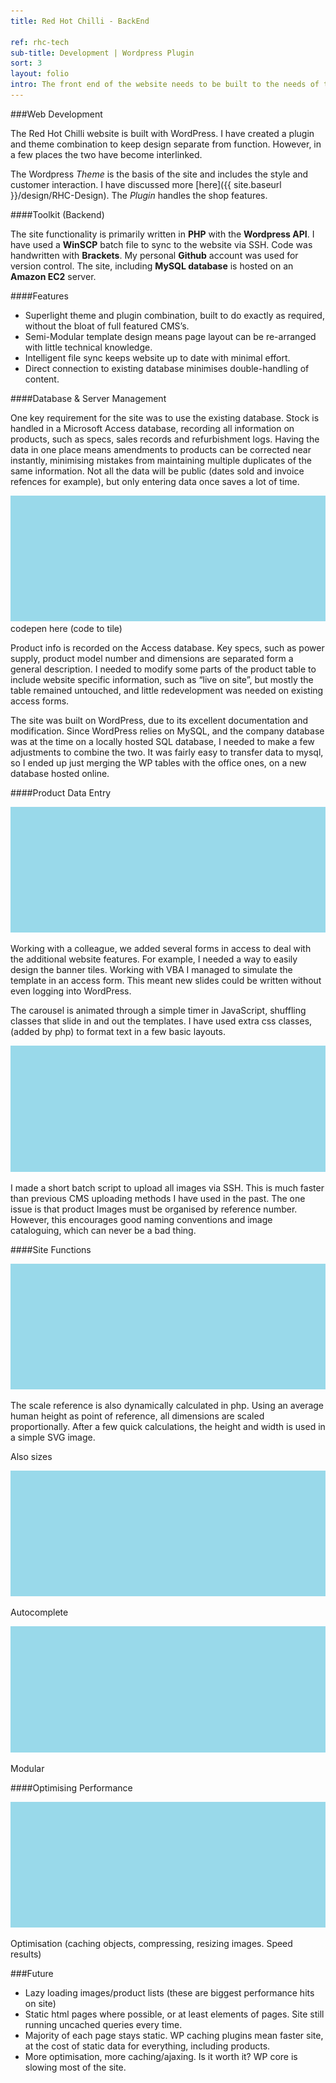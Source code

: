 ```yaml
---
title: Red Hot Chilli - BackEnd

ref: rhc-tech
sub-title: Development | Wordpress Plugin
sort: 3
layout: folio
intro: The front end of the website needs to be built to the needs of the customer. The back end is built to speed up data entry of the company, as well as optimise site performance.
---
```


###Web Development

The Red Hot Chilli website is built with WordPress. I have created a plugin and theme combination to keep design separate from function. However, in a few places the two have become interlinked.

The Wordpress _Theme_ is the basis of the site and includes the style and customer interaction. I have discussed more [here]({{ site.baseurl }}/design/RHC-Design). The _Plugin_ handles the shop features.

####Toolkit (Backend)

The site functionality is primarily written in **PHP** with the **Wordpress API**. I have used a **WinSCP** batch file to sync to the website via SSH. Code was handwritten with **Brackets**. My personal **Github** account was used for version control. The site, including **MySQL database** is hosted on an **Amazon EC2** server.

####Features

- Superlight theme and plugin combination, built to do exactly as required, without the bloat of full featured CMS’s.
- Semi-Modular template design means page layout can be re-arranged with little technical knowledge.
- Intelligent file sync keeps website up to date with minimal effort.
- Direct connection to existing database minimises double-handling of content.

####Database & Server Management

One key requirement for the site was to use the existing database. Stock is handled in a Microsoft Access database, recording all information on products, such as specs, sales records and refurbishment logs. Having the data in one place means amendments to products can be corrected near instantly, minimising mistakes from maintaining multiple duplicates of the same information. Not all the data will be public (dates sold and invoice refences for example), but only entering data once saves a lot of time.

![data “process” flow diagram](/images/placeholder.png)
codepen here (code to tile)

Product info is recorded on the Access database. Key specs, such as power supply, product model number and dimensions are separated form a general description. I needed to modify some parts of the product table to include website specific information, such as “live on site”, but mostly the table remained untouched, and little redevelopment was needed on existing access forms.

The site was built on WordPress, due to its excellent documentation and modification. Since WordPress relies on MySQL, and the company database was at the time on a locally hosted SQL database, I needed to make a few adjustments to combine the two. It was fairly easy to transfer data to mysql, so I ended up just merging the WP tables with the office ones, on a new database hosted online.

####Product Data Entry

![access to website editor(carousel)](/images/placeholder.png)

Working with a colleague, we added several forms in access to deal with the additional website features. For example, I needed a way to easily design the banner tiles. Working with VBA I managed to simulate the template in an access form. This meant new slides could be written without even logging into WordPress.

The carousel is animated through a simple timer in JavaScript, shuffling classes that slide in and out the templates. I have used extra css classes, (added by php) to format text in a few basic layouts.

![images to site](/images/placeholder.png)

I made a short batch script to upload all images via SSH. This is much faster than previous CMS uploading methods I have used in the past. The one issue is that product Images must be organised by reference number. However, this encourages good naming conventions and image cataloguing, which can never be a bad thing.

####Site Functions

![scale reference, technical](/images/placeholder.png)

The scale reference is also dynamically calculated in php. Using an average human height as point of reference, all dimensions are scaled proportionally. After a few quick calculations, the height and width is used in a simple SVG image.

Also sizes

![Autocomplete](/images/placeholder.png)

Autocomplete

![Modular text](/images/placeholder.png)

Modular

####Optimising Performance

![speed test results](/images/placeholder.png)

Optimisation (caching objects, compressing, resizing images. Speed results)

###Future
- Lazy loading images/product lists (these are biggest performance hits on site)
- Static html pages where possible, or at least elements of pages. Site still running uncached queries every time. 
- Majority of each page stays static. WP caching plugins mean faster site, at the cost of static data for everything, including products.
- More optimisation, more caching/ajaxing. Is it worth it? WP core is slowing most of the site.

